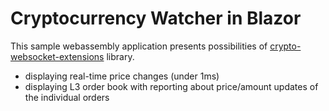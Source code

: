 # Cryptocurrency Watcher in Blazor

This sample webassembly application presents possibilities of [crypto-websocket-extensions](https://github.com/Marfusios/crypto-websocket-extensions) library. 

* displaying real-time price changes (under 1ms)
* displaying L3 order book with reporting about price/amount updates of the individual orders

